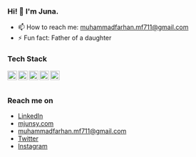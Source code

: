 ### Hi! 👋 I'm Juna.

- 📫 How to reach me: muhammadfarhan.mf711@gmail.com
- ⚡ Fun fact: Father of a daughter

### Tech Stack
  <a href="#"><img align="left" alt="JavaScript" title="JavaScript" width="21px" src="https://upload.wikimedia.org/wikipedia/commons/9/99/Unofficial_JavaScript_logo_2.svg" /></a>
  <a href="https://nodejs.org/"><img align="left" alt="NodeJS" title="NodeJS" width="21px" src="https://seeklogo.com/images/N/nodejs-logo-FBE122E377-seeklogo.com.png" /></a>
  <a href="https://reactjs.org/"><img align="left" alt="Phyton" title="Phyton" width="21px" src="https://cdn.cdnlogo.com/logos/p/3/python.svg" /></a>
  <a href="https://phyton.org/"><img align="left" alt="Hapi" title="Hapi (NodeJS HTTP Framework)" width="21px" src="https://avatars.githubusercontent.com/u/3774533?s=200&v=4" /></a>
  <a href="https://nextjs.org/"><img align="left" alt="Next" title="Next (React SSR Framework)" width="21px" src="https://iconape.com/wp-content/files/gm/82643/svg/next-js.svg" /></a>
  <br>
  <br>
  

### Reach me on
- <a href="https://linkedin.com/in/muhammad-farhan-juna-a772a9211/">LinkedIn</a>
- <a href="https://mjunsy.com">mjunsy.com</a>
- muhammadfarhan.mf711@gmail.com
- <a href="https://twitter/mjuna_">Twitter</a>
- <a href="https://twitter/mjuna_">Instagram</a>
